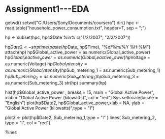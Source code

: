 Assignment1---EDA
=================
getwd()
setwd("C:/Users/Sony/Documents/coursera")
dir()
hpc <- read.table("household_power_consumption.txt", header=T, sep = ";")

hp <- subset(hpc, hpc$Date %in% c("1/2/2007", "2/2/2007"))

hp$Date2 <- strptime(paste(hp$Date, hp$Time), "%d/%m/%Y %H:%M") 
attach(hp)
hp$Global_active_power = as.numeric(Global_active_power)
hp$Global_reactive_power = as.numeric(Global_reactive_power)
hp$Voltage = as.numeric(Voltage)
hp$Global_intensity = as.numeric(Global_intensity)
hp$Sub_metering_1 = as.numeric(Sub_metering_1)
hp$Sub_metering_2 = as.numeric(Sub_metering_2)
hp$Sub_metering_3 = as.numeric(Sub_metering_3)
str(hp)
summary(hp)

hist(hp$Global_active_power , breaks = 15, main = "Global Active Power", xlab = "Global Active Power (kilowatts)", col = "red")
Sys.setlocale(locale = "English")
plot(hp$Date2, hp$Global_active_power,xlab = NA, ylab = "Global Active Power (kilowatts)",type = "l")


plot3 <- plot(hp$Date2, Sub_metering_1,type = "l" )
lines( Sub_metering_2, type = "l", col = "red")

?lines
